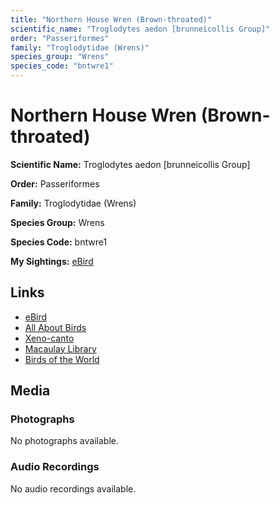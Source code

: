 ```yaml
---
title: "Northern House Wren (Brown-throated)"
scientific_name: "Troglodytes aedon [brunneicollis Group]"
order: "Passeriformes"
family: "Troglodytidae (Wrens)"
species_group: "Wrens"
species_code: "bntwre1"
---
```


# Northern House Wren (Brown-throated)

**Scientific Name:** Troglodytes aedon [brunneicollis Group]

**Order:** Passeriformes

**Family:** Troglodytidae (Wrens)

**Species Group:** Wrens

**Species Code:** bntwre1

**My Sightings:** [eBird](https://ebird.org/lifelist?r=world&time=life&spp=bntwre1)

## Links
* [eBird](https://ebird.org/species/bntwre1) 
* [All About Birds](https://www.allaboutbirds.org/guide/bntwre1) 
* [Xeno-canto](https://www.xeno-canto.org/species/bntwre1) 
* [Macaulay Library](https://search.macaulaylibrary.org/catalog?taxonCode=bntwre1&sort=rating_rank_desc)
* [Birds of the World](https://birdsoftheworld.org/bow/species/bntwre1)

## Media
### Photographs
No photographs available.

### Audio Recordings
No audio recordings available.
